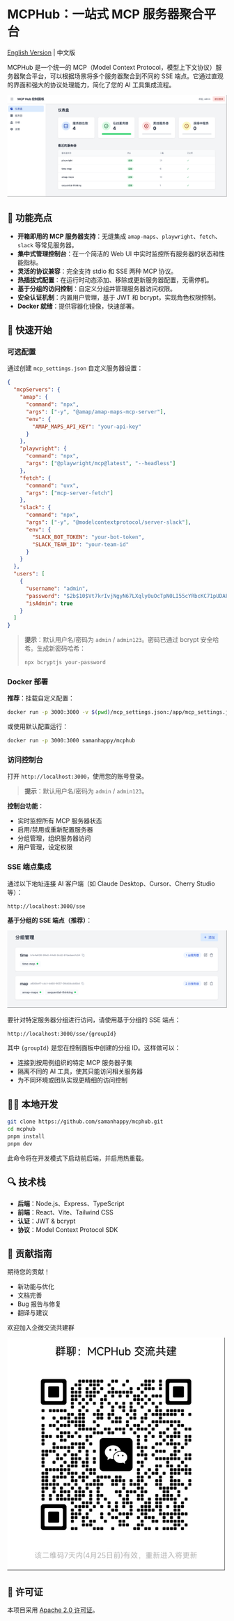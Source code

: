 # MCPHub：一站式 MCP 服务器聚合平台

[English Version](README.md) | 中文版

MCPHub 是一个统一的 MCP（Model Context Protocol，模型上下文协议）服务器聚合平台，可以根据场景将多个服务器聚合到不同的 SSE 端点。它通过直观的界面和强大的协议处理能力，简化了您的 AI 工具集成流程。

![控制面板预览](assets/dashboard.zh.png)

## 🚀 功能亮点

- **开箱即用的 MCP 服务器支持**：无缝集成 `amap-maps`、`playwright`、`fetch`、`slack` 等常见服务器。
- **集中式管理控制台**：在一个简洁的 Web UI 中实时监控所有服务器的状态和性能指标。
- **灵活的协议兼容**：完全支持 stdio 和 SSE 两种 MCP 协议。
- **热插拔式配置**：在运行时动态添加、移除或更新服务器配置，无需停机。
- **基于分组的访问控制**：自定义分组并管理服务器访问权限。
- **安全认证机制**：内置用户管理，基于 JWT 和 bcrypt，实现角色权限控制。
- **Docker 就绪**：提供容器化镜像，快速部署。

## 🔧 快速开始

### 可选配置

通过创建 `mcp_settings.json` 自定义服务器设置：

```json
{
  "mcpServers": {
    "amap": {
      "command": "npx",
      "args": ["-y", "@amap/amap-maps-mcp-server"],
      "env": {
        "AMAP_MAPS_API_KEY": "your-api-key"
      }
    },
    "playwright": {
      "command": "npx",
      "args": ["@playwright/mcp@latest", "--headless"]
    },
    "fetch": {
      "command": "uvx",
      "args": ["mcp-server-fetch"]
    },
    "slack": {
      "command": "npx",
      "args": ["-y", "@modelcontextprotocol/server-slack"],
      "env": {
        "SLACK_BOT_TOKEN": "your-bot-token",
        "SLACK_TEAM_ID": "your-team-id"
      }
    }
  },
  "users": [
    {
      "username": "admin",
      "password": "$2b$10$Vt7krIvjNgyN67LXqly0uOcTpN0LI55cYRbcKC71pUDAP0nJ7RPa.",
      "isAdmin": true
    }
  ]
}
```

> **提示**：默认用户名/密码为 `admin` / `admin123`。密码已通过 bcrypt 安全哈希。生成新密码哈希：
>
> ```bash
> npx bcryptjs your-password
> ```

### Docker 部署

**推荐**：挂载自定义配置：
```bash
docker run -p 3000:3000 -v $(pwd)/mcp_settings.json:/app/mcp_settings.json samanhappy/mcphub
```

或使用默认配置运行：
```bash
docker run -p 3000:3000 samanhappy/mcphub
```

### 访问控制台

打开 `http://localhost:3000`，使用您的账号登录。
> **提示**：默认用户名/密码为 `admin` / `admin123`。

**控制台功能**：
- 实时监控所有 MCP 服务器状态
- 启用/禁用或重新配置服务器
- 分组管理，组织服务器访问
- 用户管理，设定权限

### SSE 端点集成

通过以下地址连接 AI 客户端（如 Claude Desktop、Cursor、Cherry Studio 等）：
```
http://localhost:3000/sse
```

**基于分组的 SSE 端点（推荐）**： 

![分组](assets/group.zh.png) 

要针对特定服务器分组进行访问，请使用基于分组的 SSE 端点：
```
http://localhost:3000/sse/{groupId}
```

其中 `{groupId}` 是您在控制面板中创建的分组 ID。这样做可以：
- 连接到按用例组织的特定 MCP 服务器子集
- 隔离不同的 AI 工具，使其只能访问相关服务器
- 为不同环境或团队实现更精细的访问控制

## 🧑‍💻 本地开发

```bash
git clone https://github.com/samanhappy/mcphub.git
cd mcphub
pnpm install
pnpm dev
```

此命令将在开发模式下启动前后端，并启用热重载。

## 🔍 技术栈

- **后端**：Node.js、Express、TypeScript
- **前端**：React、Vite、Tailwind CSS
- **认证**：JWT & bcrypt
- **协议**：Model Context Protocol SDK

## 👥 贡献指南

期待您的贡献！

- 新功能与优化
- 文档完善
- Bug 报告与修复
- 翻译与建议

欢迎加入企微交流共建群

<img src="assets/wegroup.png" width="500">

## 📄 许可证

本项目采用 [Apache 2.0 许可证](LICENSE)。
